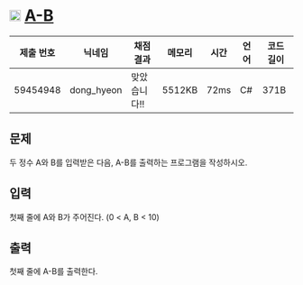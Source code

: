 # <img width="20px"  src="https://d2gd6pc034wcta.cloudfront.net/tier/1.svg" class="solvedac-tier"> [A-B](https://www.acmicpc.net/problem/1001) 

| 제출 번호 | 닉네임 | 채점 결과 | 메모리 | 시간 | 언어 | 코드 길이 |
|---|---|---|---|---|---|---|
|59454948|dong_hyeon|맞았습니다!! |5512KB|72ms|C#|371B|

## 문제
<p>두 정수 A와 B를 입력받은 다음, A-B를 출력하는 프로그램을 작성하시오.</p>

## 입력
<p>첫째 줄에 A와 B가 주어진다. (0 < A, B < 10)</p>

## 출력
<p>첫째 줄에 A-B를 출력한다.</p>

